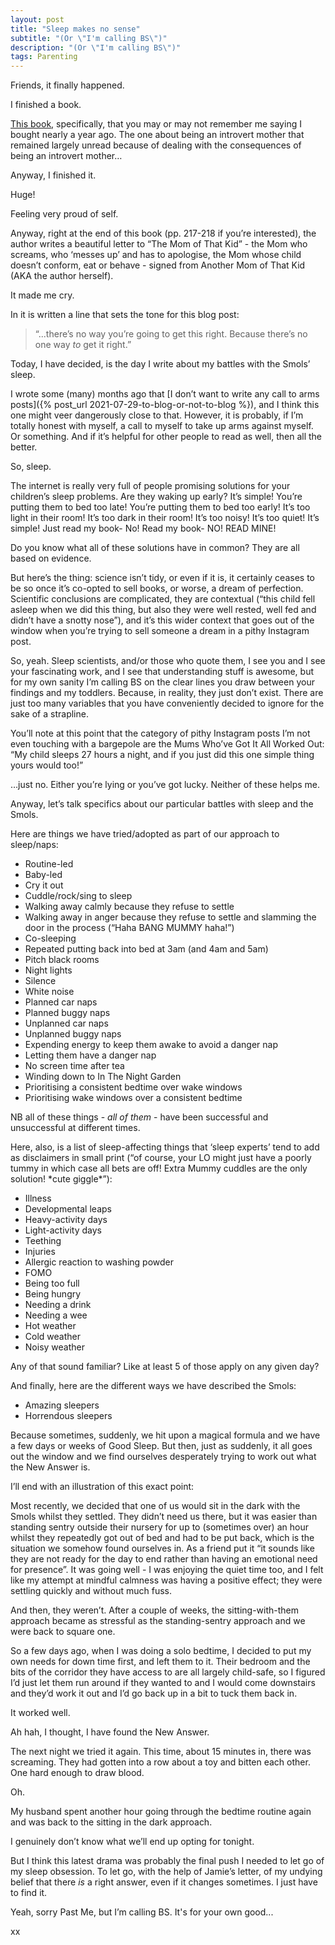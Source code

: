 ```yaml
---
layout: post
title: "Sleep makes no sense"
subtitle: "(Or \"I'm calling BS\")"
description: "(Or \"I'm calling BS\")"
tags: Parenting
---
```


Friends, it finally happened.

I finished a book.

[This book](https://jamiecmartin.com/introvert/), specifically, that you may or may not remember me saying I bought nearly a year ago.  The one about being an introvert mother that remained largely unread because of dealing with the consequences of being an introvert mother…

Anyway, I finished it.

Huge!

Feeling very proud of self.

Anyway, right at the end of this book (pp. 217-218 if you’re interested), the author writes a beautiful letter to “The Mom of That Kid” - the Mom who screams, who ‘messes up’ and has to apologise, the Mom whose child doesn’t conform, eat or behave - signed from Another Mom of That Kid (AKA the author herself).

It made me cry.

In it is written a line that sets the tone for this blog post:

> “...there’s no way you’re going to get this right. Because there’s no one way *to* get it right.”

Today, I have decided, is the day I write about my battles with the Smols’ sleep.

I wrote some (many) months ago that [I don’t want to write any call to arms posts]({% post_url 2021-07-29-to-blog-or-not-to-blog %}), and I think this one might veer dangerously close to that.  However, it is probably, if I’m totally honest with myself, a call to myself to take up arms against myself.  Or something.  And if it’s helpful for other people to read as well, then all the better.

So, sleep.

The internet is really very full of people promising solutions for your children’s sleep problems.  Are they waking up early?  It’s simple! You’re putting them to bed too late!  You’re putting them to bed too early! It’s too light in their room! It’s too dark in their room! It’s too noisy! It’s too quiet! It’s simple! Just read my book- No! Read my book- NO! READ MINE!

Do you know what all of these solutions have in common?  They are all based on evidence.

But here’s the thing: science isn’t tidy, or even if it is, it certainly ceases to be so once it’s co-opted to sell books, or worse, a dream of perfection. Scientific conclusions are complicated, they are contextual (“this child fell asleep when we did this thing, but also they were well rested, well fed and didn’t have a snotty nose”), and it’s this wider context that goes out of the window when you’re trying to sell someone a dream in a pithy Instagram post.

So, yeah. Sleep scientists, and/or those who quote them, I see you and I see your fascinating work, and I see that understanding stuff is awesome, but for my own sanity I’m calling BS on the clear lines you draw between your findings and my toddlers. Because, in reality, they just don’t exist. There are just too many variables that you have conveniently decided to ignore for the sake of a strapline.

You’ll note at this point that the category of pithy Instagram posts I’m not even touching with a bargepole are the Mums Who’ve Got It All Worked Out: “My child sleeps 27 hours a night, and if you just did this one simple thing yours would too!”

…just no.  Either you’re lying or you’ve got lucky.  Neither of these helps me.

Anyway, let’s talk specifics about our particular battles with sleep and the Smols.

Here are things we have tried/adopted as part of our approach to sleep/naps:

* Routine-led
* Baby-led
* Cry it out
* Cuddle/rock/sing to sleep
* Walking away calmly because they refuse to settle
* Walking away in anger because they refuse to settle and slamming the door in the process (“Haha BANG MUMMY haha!”)
* Co-sleeping
* Repeated putting back into bed at 3am (and 4am and 5am)
* Pitch black rooms
* Night lights
* Silence
* White noise
* Planned car naps
* Planned buggy naps
* Unplanned car naps
* Unplanned buggy naps
* Expending energy to keep them awake to avoid a danger nap
* Letting them have a danger nap
* No screen time after tea
* Winding down to In The Night Garden
* Prioritising a consistent bedtime over wake windows
* Prioritising wake windows over a consistent bedtime

NB all of these things - *all of them* - have been successful and unsuccessful at different times.

Here, also, is a list of sleep-affecting things that ‘sleep experts’ tend to add as disclaimers in small print (“of course, your LO might just have a poorly tummy in which case all bets are off! Extra Mummy cuddles are the only solution! \*cute giggle\*”):

* Illness
* Developmental leaps
* Heavy-activity days
* Light-activity days
* Teething
* Injuries
* Allergic reaction to washing powder
* FOMO
* Being too full
* Being hungry
* Needing a drink
* Needing a wee
* Hot weather
* Cold weather
* Noisy weather

Any of that sound familiar?  Like at least 5 of those apply on any given day?

And finally, here are the different ways we have described the Smols:

* Amazing sleepers
* Horrendous sleepers

Because sometimes, suddenly, we hit upon a magical formula and we have a few days or weeks of Good Sleep. But then, just as suddenly, it all goes out the window and we find ourselves desperately trying to work out what the New Answer is.

I’ll end with an illustration of this exact point:

Most recently, we decided that one of us would sit in the dark with the Smols whilst they settled. They didn’t need us there, but it was easier than standing sentry outside their nursery for up to (sometimes over) an hour whilst they repeatedly got out of bed and had to be put back, which is the situation we somehow found ourselves in. As a friend put it “it sounds like they are not ready for the day to end rather than having an emotional need for presence”. It was going well - I was enjoying the quiet time too, and I felt like my attempt at mindful calmness was having a positive effect; they were settling quickly and without much fuss.

And then, they weren’t. After a couple of weeks, the sitting-with-them approach became as stressful as the standing-sentry approach and we were back to square one.

So a few days ago, when I was doing a solo bedtime, I decided to put my own needs for down time first, and left them to it. Their bedroom and the bits of the corridor they have access to are all largely child-safe, so I figured I’d just let them run around if they wanted to and I would come downstairs and they’d work it out and I’d go back up in a bit to tuck them back in.

It worked well.

Ah hah, I thought, I have found the New Answer.

The next night we tried it again.  This time, about 15 minutes in, there was screaming.  They had gotten into a row about a toy and bitten each other.  One hard enough to draw blood.

Oh.

My husband spent another hour going through the bedtime routine again and was back to the sitting in the dark approach.

I genuinely don’t know what we’ll end up opting for tonight.

But I think this latest drama was probably the final push I needed to let go of my sleep obsession. To let go, with the help of Jamie’s letter, of my undying belief that there *is* a right answer, even if it changes sometimes. I just have to find it.

Yeah, sorry Past Me, but I’m calling BS. It's for your own good...

xx

